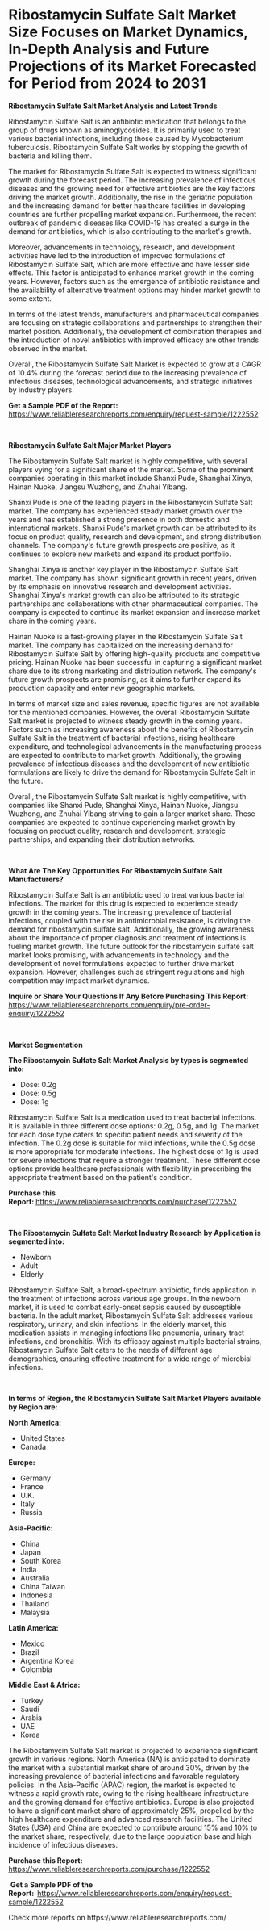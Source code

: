 <p><h1>Ribostamycin Sulfate Salt Market Size Focuses on Market Dynamics, In-Depth Analysis and Future Projections of its Market Forecasted for Period from 2024 to 2031</h1></p><p><strong>Ribostamycin Sulfate Salt Market Analysis and Latest Trends</strong></p>
<p><p>Ribostamycin Sulfate Salt is an antibiotic medication that belongs to the group of drugs known as aminoglycosides. It is primarily used to treat various bacterial infections, including those caused by Mycobacterium tuberculosis. Ribostamycin Sulfate Salt works by stopping the growth of bacteria and killing them.</p><p>The market for Ribostamycin Sulfate Salt is expected to witness significant growth during the forecast period. The increasing prevalence of infectious diseases and the growing need for effective antibiotics are the key factors driving the market growth. Additionally, the rise in the geriatric population and the increasing demand for better healthcare facilities in developing countries are further propelling market expansion. Furthermore, the recent outbreak of pandemic diseases like COVID-19 has created a surge in the demand for antibiotics, which is also contributing to the market's growth.</p><p>Moreover, advancements in technology, research, and development activities have led to the introduction of improved formulations of Ribostamycin Sulfate Salt, which are more effective and have lesser side effects. This factor is anticipated to enhance market growth in the coming years. However, factors such as the emergence of antibiotic resistance and the availability of alternative treatment options may hinder market growth to some extent.</p><p>In terms of the latest trends, manufacturers and pharmaceutical companies are focusing on strategic collaborations and partnerships to strengthen their market position. Additionally, the development of combination therapies and the introduction of novel antibiotics with improved efficacy are other trends observed in the market.</p><p>Overall, the Ribostamycin Sulfate Salt Market is expected to grow at a CAGR of 10.4% during the forecast period due to the increasing prevalence of infectious diseases, technological advancements, and strategic initiatives by industry players.</p></p>
<p><strong>Get a Sample PDF of the Report:&nbsp;</strong> <a href="https://www.reliableresearchreports.com/enquiry/request-sample/1222552">https://www.reliableresearchreports.com/enquiry/request-sample/1222552</a></p>
<p>&nbsp;</p>
<p><strong>Ribostamycin Sulfate Salt Major Market Players</strong></p>
<p><p>The Ribostamycin Sulfate Salt market is highly competitive, with several players vying for a significant share of the market. Some of the prominent companies operating in this market include Shanxi Pude, Shanghai Xinya, Hainan Nuoke, Jiangsu Wuzhong, and Zhuhai Yibang. </p><p>Shanxi Pude is one of the leading players in the Ribostamycin Sulfate Salt market. The company has experienced steady market growth over the years and has established a strong presence in both domestic and international markets. Shanxi Pude's market growth can be attributed to its focus on product quality, research and development, and strong distribution channels. The company's future growth prospects are positive, as it continues to explore new markets and expand its product portfolio.</p><p>Shanghai Xinya is another key player in the Ribostamycin Sulfate Salt market. The company has shown significant growth in recent years, driven by its emphasis on innovative research and development activities. Shanghai Xinya's market growth can also be attributed to its strategic partnerships and collaborations with other pharmaceutical companies. The company is expected to continue its market expansion and increase market share in the coming years.</p><p>Hainan Nuoke is a fast-growing player in the Ribostamycin Sulfate Salt market. The company has capitalized on the increasing demand for Ribostamycin Sulfate Salt by offering high-quality products and competitive pricing. Hainan Nuoke has been successful in capturing a significant market share due to its strong marketing and distribution network. The company's future growth prospects are promising, as it aims to further expand its production capacity and enter new geographic markets.</p><p>In terms of market size and sales revenue, specific figures are not available for the mentioned companies. However, the overall Ribostamycin Sulfate Salt market is projected to witness steady growth in the coming years. Factors such as increasing awareness about the benefits of Ribostamycin Sulfate Salt in the treatment of bacterial infections, rising healthcare expenditure, and technological advancements in the manufacturing process are expected to contribute to market growth. Additionally, the growing prevalence of infectious diseases and the development of new antibiotic formulations are likely to drive the demand for Ribostamycin Sulfate Salt in the future.</p><p>Overall, the Ribostamycin Sulfate Salt market is highly competitive, with companies like Shanxi Pude, Shanghai Xinya, Hainan Nuoke, Jiangsu Wuzhong, and Zhuhai Yibang striving to gain a larger market share. These companies are expected to continue experiencing market growth by focusing on product quality, research and development, strategic partnerships, and expanding their distribution networks.</p></p>
<p>&nbsp;</p>
<p><strong>What Are The Key Opportunities For Ribostamycin Sulfate Salt Manufacturers?</strong></p>
<p><p>Ribostamycin Sulfate Salt is an antibiotic used to treat various bacterial infections. The market for this drug is expected to experience steady growth in the coming years. The increasing prevalence of bacterial infections, coupled with the rise in antimicrobial resistance, is driving the demand for ribostamycin sulfate salt. Additionally, the growing awareness about the importance of proper diagnosis and treatment of infections is fueling market growth. The future outlook for the ribostamycin sulfate salt market looks promising, with advancements in technology and the development of novel formulations expected to further drive market expansion. However, challenges such as stringent regulations and high competition may impact market dynamics.</p></p>
<p><strong>Inquire or Share Your Questions If Any Before Purchasing This Report:</strong> <a href="https://www.reliableresearchreports.com/enquiry/pre-order-enquiry/1222552">https://www.reliableresearchreports.com/enquiry/pre-order-enquiry/1222552</a></p>
<p>&nbsp;</p>
<p><strong>Market Segmentation</strong></p>
<p><strong>The Ribostamycin Sulfate Salt Market Analysis by types is segmented into:</strong></p>
<p><ul><li>Dose: 0.2g</li><li>Dose: 0.5g</li><li>Dose: 1g</li></ul></p>
<p><p>Ribostamycin Sulfate Salt is a medication used to treat bacterial infections. It is available in three different dose options: 0.2g, 0.5g, and 1g. The market for each dose type caters to specific patient needs and severity of the infection. The 0.2g dose is suitable for mild infections, while the 0.5g dose is more appropriate for moderate infections. The highest dose of 1g is used for severe infections that require a stronger treatment. These different dose options provide healthcare professionals with flexibility in prescribing the appropriate treatment based on the patient's condition.</p></p>
<p><strong>Purchase this Report:&nbsp;</strong><a href="https://www.reliableresearchreports.com/purchase/1222552">https://www.reliableresearchreports.com/purchase/1222552</a></p>
<p>&nbsp;</p>
<p><strong>The Ribostamycin Sulfate Salt Market Industry Research by Application is segmented into:</strong></p>
<p><ul><li>Newborn</li><li>Adult</li><li>Elderly</li></ul></p>
<p><p>Ribostamycin Sulfate Salt, a broad-spectrum antibiotic, finds application in the treatment of infections across various age groups. In the newborn market, it is used to combat early-onset sepsis caused by susceptible bacteria. In the adult market, Ribostamycin Sulfate Salt addresses various respiratory, urinary, and skin infections. In the elderly market, this medication assists in managing infections like pneumonia, urinary tract infections, and bronchitis. With its efficacy against multiple bacterial strains, Ribostamycin Sulfate Salt caters to the needs of different age demographics, ensuring effective treatment for a wide range of microbial infections.</p></p>
<p>&nbsp;</p>
<p><strong>In terms of Region, the Ribostamycin Sulfate Salt Market Players available by Region are:</strong></p>
<p>
    <p> <strong> North America: </strong>
        <ul>
            <li>United States</li>
            <li>Canada</li>
        </ul>
        </p> 
    <p> <strong> Europe: </strong>
        <ul>
            <li>Germany</li>
            <li>France</li>
            <li>U.K.</li>
            <li>Italy</li>
            <li>Russia</li>
        </ul>
        </p> 
    <p> <strong> Asia-Pacific: </strong>
        <ul>
            <li>China</li>
            <li>Japan</li>
            <li>South Korea</li>
            <li>India</li>
            <li>Australia</li>
            <li>China Taiwan</li>
            <li>Indonesia</li>
            <li>Thailand</li>
            <li>Malaysia</li>
        </ul>
        </p> 
    <p> <strong> Latin America: </strong>
        <ul>
            <li>Mexico</li>
            <li>Brazil</li>
            <li>Argentina Korea</li>
            <li>Colombia</li>
        </ul>
        </p> 
    <p> <strong> Middle East & Africa: </strong>
        <ul>
            <li>Turkey</li>
            <li>Saudi</li>
            <li>Arabia</li>
            <li>UAE</li>
            <li>Korea</li>
        </ul>
    </p>
    </p>
<p><p>The Ribostamycin Sulfate Salt market is projected to experience significant growth in various regions. North America (NA) is anticipated to dominate the market with a substantial market share of around 30%, driven by the increasing prevalence of bacterial infections and favorable regulatory policies. In the Asia-Pacific (APAC) region, the market is expected to witness a rapid growth rate, owing to the rising healthcare infrastructure and the growing demand for effective antibiotics. Europe is also projected to have a significant market share of approximately 25%, propelled by the high healthcare expenditure and advanced research facilities. The United States (USA) and China are expected to contribute around 15% and 10% to the market share, respectively, due to the large population base and high incidence of infectious diseases.</p></p>
<p><strong>Purchase this Report: </strong><a href="https://www.reliableresearchreports.com/purchase/1222552">https://www.reliableresearchreports.com/purchase/1222552</a></p>
<p>&nbsp;<strong>Get a Sample PDF of the Report:&nbsp;&nbsp;</strong><a href="https://www.reliableresearchreports.com/enquiry/request-sample/1222552">https://www.reliableresearchreports.com/enquiry/request-sample/1222552</a></p>
<p><strong></strong></p>
<p>Check more reports on https://www.reliableresearchreports.com/</p>
